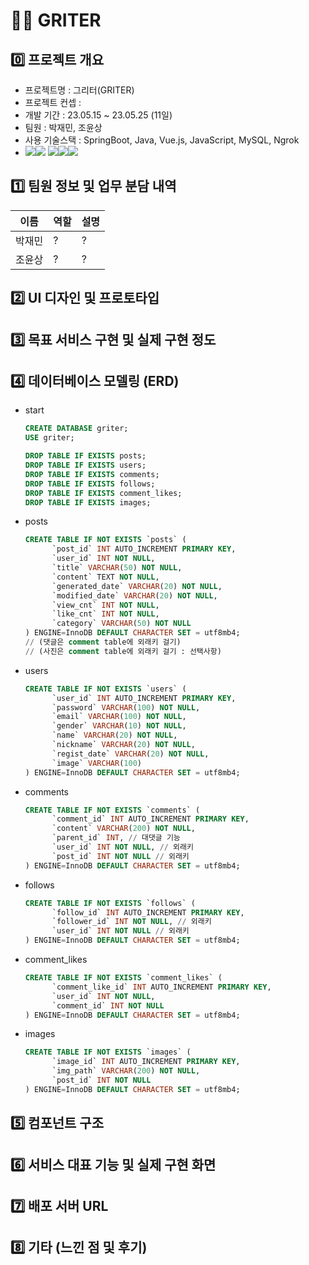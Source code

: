 # 🏋️‍♂️ GRITER

## **0️⃣ 프로젝트 개요**

- 프로젝트명 : 그리터(GRITER)
- 프로젝트 컨셉 :
- 개발 기간 : 23.05.15 ~ 23.05.25 (11일)
- 팀원 : 박재민, 조윤상
- 사용 기술스택 : SpringBoot, Java, Vue.js, JavaScript, MySQL, Ngrok
- <img src="https://img.shields.io/badge/java-007396?style=for-the-badge&logo=java&logoColor=white"><img src="https://img.shields.io/badge/springboot-6DB33F?style=for-the-badge&logo=springboot&logoColor=white"> <img src="https://img.shields.io/badge/javascript-F7DF1E?style=for-the-badge&logo=javascript&logoColor=black"><img src="https://img.shields.io/badge/vue.js-4FC08D?style=for-the-badge&logo=vue.js&logoColor=white"><img src="https://img.shields.io/badge/mysql-4479A1?style=for-the-badge&logo=mysql&logoColor=white">   

## **1️⃣ 팀원 정보 및 업무 분담 내역**

| 이름   | 역할 | 설명 |
| ------ | ---- | ---- |
| 박재민 | ?    | ?    |
| 조윤상 | ?    | ?    |

## **2️⃣ UI 디자인 및 프로토타입**

## **3️⃣ 목표 서비스 구현 및 실제 구현 정도**

## **4️⃣ 데이터베이스 모델링 (ERD)**

- start

  ```sql
  CREATE DATABASE griter;
  USE griter;
  
  DROP TABLE IF EXISTS posts;
  DROP TABLE IF EXISTS users;
  DROP TABLE IF EXISTS comments;
  DROP TABLE IF EXISTS follows;
  DROP TABLE IF EXISTS comment_likes;
  DROP TABLE IF EXISTS images;
  ```

- posts

  ```sql
  CREATE TABLE IF NOT EXISTS `posts` (
  		`post_id` INT AUTO_INCREMENT PRIMARY KEY,
  		`user_id` INT NOT NULL,
  		`title` VARCHAR(50) NOT NULL,
  		`content` TEXT NOT NULL,
  		`generated_date` VARCHAR(20) NOT NULL,
  		`modified_date` VARCHAR(20) NOT NULL,
  		`view_cnt` INT NOT NULL,
  		`like_cnt` INT NOT NULL,
  		`category` VARCHAR(50) NOT NULL
  ) ENGINE=InnoDB DEFAULT CHARACTER SET = utf8mb4;
  // (댓글은 comment table에 외래키 걸기)
  // (사진은 comment table에 외래키 걸기 : 선택사항)
  ```

- users

  ```sql
  CREATE TABLE IF NOT EXISTS `users` (
  		`user_id` INT AUTO_INCREMENT PRIMARY KEY,
  		`password` VARCHAR(100) NOT NULL,
  		`email` VARCHAR(100) NOT NULL,
  		`gender` VARCHAR(10) NOT NULL,
  		`name` VARCHAR(20) NOT NULL,
  		`nickname` VARCHAR(20) NOT NULL,
  		`regist_date` VARCHAR(20) NOT NULL,
  		`image` VARCHAR(100)
  ) ENGINE=InnoDB DEFAULT CHARACTER SET = utf8mb4;
  ```

- comments

  ```sql
  CREATE TABLE IF NOT EXISTS `comments` (
  		`comment_id` INT AUTO_INCREMENT PRIMARY KEY,
  		`content` VARCHAR(200) NOT NULL,
  		`parent_id` INT, // 대댓글 기능
  		`user_id` INT NOT NULL, // 외래키
  		`post_id` INT NOT NULL // 외래키
  ) ENGINE=InnoDB DEFAULT CHARACTER SET = utf8mb4;
  ```

- follows

  ```sql
  CREATE TABLE IF NOT EXISTS `follows` (
  		`follow_id` INT AUTO_INCREMENT PRIMARY KEY,
  		`follower_id` INT NOT NULL, // 외래키
  		`user_id` INT NOT NULL // 외래키
  ) ENGINE=InnoDB DEFAULT CHARACTER SET = utf8mb4;
  ```

- comment_likes

  ```sql
  CREATE TABLE IF NOT EXISTS `comment_likes` (
  		`comment_like_id` INT AUTO_INCREMENT PRIMARY KEY,
  		`user_id` INT NOT NULL,
  		`comment_id` INT NOT NULL
  ) ENGINE=InnoDB DEFAULT CHARACTER SET = utf8mb4;
  ```

- images

  ```sql
  CREATE TABLE IF NOT EXISTS `images` (
  		`image_id` INT AUTO_INCREMENT PRIMARY KEY,
  		`img_path` VARCHAR(200) NOT NULL,
  		`post_id` INT NOT NULL
  ) ENGINE=InnoDB DEFAULT CHARACTER SET = utf8mb4;
  ```

## **5️⃣ 컴포넌트 구조**

## **6️⃣ 서비스 대표 기능 및 실제 구현 화면**

## **7️⃣ 배포 서버 URL**

## **8️⃣ 기타 (느낀 점 및 후기)**